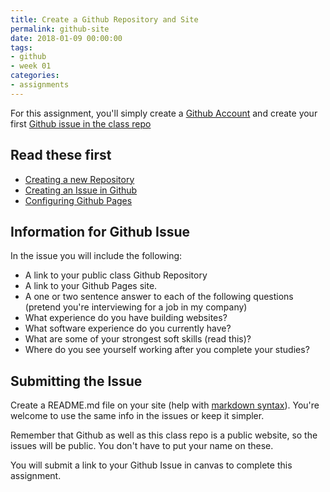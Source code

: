 ```yaml
---
title: Create a Github Repository and Site
permalink: github-site
date: 2018-01-09 00:00:00
tags:
- github
- week 01
categories:
- assignments
---
```

For this assignment, you'll simply create a [Github Account](http://github.com) and create your first [Github issue in the class repo](https://github.com/planetoftheweb/fid/issues)

<!-- more -->

## Read these first

- [Creating a new Repository](https://help.github.com/articles/creating-a-new-repository) 
- [Creating an Issue in Github](https://help.github.com/articles/creating-an-issue/)
- [Configuring Github Pages](https://help.github.com/articles/configuring-a-publishing-source-for-github-pages/)

## Information for Github Issue

In the issue you will include the following:

- A link to your public class Github Repository
- A link to your Github Pages site.
- A one or two sentence answer to each of the following questions (pretend you're interviewing for a job in my company)
- What experience do you have building websites?
- What software experience do you currently have?
- What are some of your strongest soft skills (read this)?
- Where do you see yourself working after you complete your studies?

## Submitting the Issue

Create a README.md file on your site (help with [markdown syntax](https://help.github.com/articles/basic-writing-and-formatting-syntax/)). You're welcome to use the same info in the issues or keep it simpler.

Remember that Github as well as this class repo is a public website, so the issues will be public. You don't have to put your name on these.

You will submit a link to your Github Issue in canvas to complete this assignment.